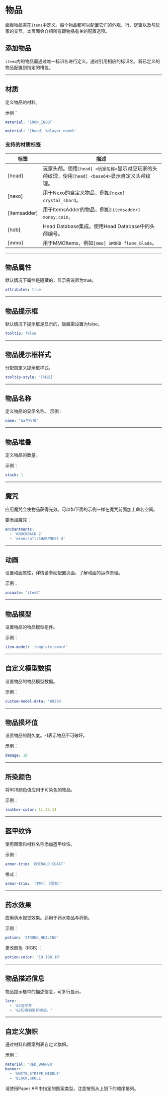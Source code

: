 # 物品

面板物品需在`items`中定义。每个物品都可以配置它们的外观、行、逻辑以及与玩家的交互。本页面会介绍所有跟物品有关的配置选项。

## 添加物品

`items`内的物品需通过唯一标识名进行定义。通过引用相应的标识名，将已定义的物品配置到指定的槽位。

------

## 材质

定义物品的材料。

示例：

```yaml
material: 'IRON_INGOT'
```

```yaml
material: '[head] %player_name%'
```

### 支持的材质标签

| 标签           | 描述                                                              |
|--------------|-----------------------------------------------------------------|
| [head]       | 玩家头颅。使用`[head] <玩家名称>`显示对应玩家的头颅纹理，使用`[head] <base64>`显示自定义头颅纹理。 |
| [nexo]       | 用于Nexo的自定义物品，例如`[nexo] crystal_shard`。                          |
| [itemsadder] | 用于ItemsAdder的物品，例如`[itemsadder] money:coin`。                    |
| [hdb]        | Head Database集成。使用Head Database中的头颅编号。                          |
| [mmo]        | 用于MMOItems，例如`[mmo] SWORD flame_blade`。                         |

------

## 物品属性

默认情况下属性是隐藏的，显示需设置为true。

```yaml
attributes: true
```

------

## 物品提示框

默认情况下提示框是显示的，隐藏需设置为false。

```yaml
tooltip: false
```

------

## 物品提示框样式

分配自定义提示框样式。

```yaml
tooltip-style: '[样式]'
```

------

## 物品名称

定义物品的显示名称。
示例：

```yaml
name: '&a生存服'
```

------

## 物品堆叠

定义物品的数量。

示例：

```yaml
stack: 1
```

------

## 魔咒

应用魔咒会使物品获得光效。可以如下面的示例一样在魔咒前面加上命名空间。

要添加魔咒：

```yaml
enchantments:
  - 'KNOCKBACK 2'
  - 'minecraft:SHARPNESS 4'
```

------

## 动画

设置动画属性，详情请参阅配置页面，了解动画的运作原理。

示例：

```yaml
animate: 'item2'
```

------

## 物品模型

设置物品的物品模型组件。

示例：

```yaml
item-model: 'template:sword'
```

------

## 自定义模型数据

设置物品的物品模型数据。

示例：

```yaml
custom-model-data: '60254'
```

------

## 物品损坏值

设置物品的耐久度。-1表示物品不可破坏。

示例：

```yaml
damage: 10
```

------

## 所染颜色

将RGB颜色值应用于可染色的物品。

示例：

```yaml
leather-color: 11,45,14
```

------

## 盔甲纹饰

使用图案和材料名称添加盔甲纹饰。

示例：

```yaml
armor-trim: 'EMERALD COAST'
```

格式：

```yaml
armor-trim: '[材料] [图案]'
```

------

## 药水效果

应用药水视觉效果。适用于药水物品与药箭。

示例：

```yaml
potion: 'STRONG_HEALING'
```

更改颜色（RGB）：

```yaml
potion-color: '19,198,10'
```

------

## 物品描述信息

物品提示框中的描述信息，可多行显示。

```yaml
lore:
  - '&2治疗并'
  - '&2切换到生存模式。'
```

------

## 自定义旗帜

通过材料和图案列表自定义旗帜。

示例：

```yaml
material: 'RED_BANNER'
banner:
  - 'WHITE,STRIPE_MIDDLE'
  - 'BLACK,SKULL'
```

请使用Paper API中指定的图案类型。注意按照从上到下的顺序排列。

